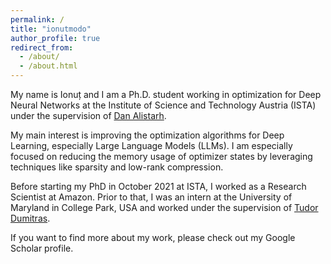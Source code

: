 ```yaml
---
permalink: /
title: "ionutmodo"
author_profile: true
redirect_from: 
  - /about/
  - /about.html
---
```


My name is Ionuț and I am a Ph.D. student working in optimization for Deep Neural Networks at the Institute of Science and Technology 
Austria (ISTA) under the supervision of [Dan Alistarh](https://people.csail.mit.edu/alistarh/).

My main interest is improving the optimization algorithms for Deep Learning, especially Large Language Models (LLMs). I am especially 
focused on reducing the memory usage of optimizer states by leveraging techniques like sparsity and low-rank compression.

Before starting my PhD in October 2021 at ISTA, I worked as a Research Scientist at Amazon. Prior to that, I was an intern at the 
University of Maryland in College Park, USA and worked under the supervision of [Tudor Dumitras](https://users.umiacs.umd.edu/~tudor/).

If you want to find more about my work, please check out my Google Scholar profile.